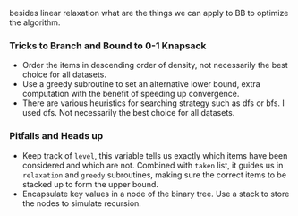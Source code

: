 besides linear relaxation what are the things we can apply to BB to optimize the algorithm.

### Tricks to Branch and Bound to 0-1 Knapsack
+ Order the items in descending order of density, not necessarily the best choice for all datasets.
+ Use a greedy subroutine to set an alternative lower bound, extra computation with the benefit of speeding up convergence.
+ There are various heuristics for searching strategy such as dfs or bfs. I used dfs. Not necessarily the best choice for all datasets.
### Pitfalls and Heads up
+ Keep track of `level`, this variable tells us exactly which items have been considered and which are not. Combined with `taken` list, it guides us in `relaxation` and `greedy` subroutines, making sure the correct items to be stacked up to form the upper bound.
+ Encapsulate key values in a node of the binary tree. Use a stack to store the nodes to simulate recursion.